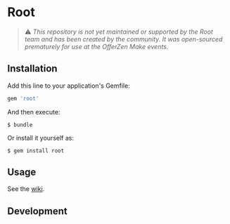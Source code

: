 # Root
> ⚠️ *This repository is not yet maintained or supported by the Root team and has been created by the community. It was open-sourced prematurely for use at the OfferZen Make events.*

## Installation

Add this line to your application's Gemfile:

```ruby
gem 'root'
```

And then execute:

    $ bundle

Or install it yourself as:

    $ gem install root

## Usage

See the [wiki](https://github.com/RootBank/root-ruby/wiki).


## Development
